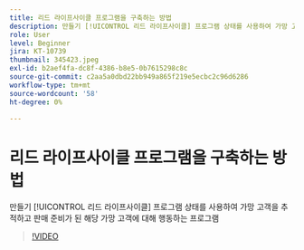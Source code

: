 ```yaml
---
title: 리드 라이프사이클 프로그램을 구축하는 방법
description: 만들기 [!UICONTROL 리드 라이프사이클] 프로그램 상태를 사용하여 가망 고객을 추적하고 판매 준비가 된 해당 가망 고객에 대해 행동하는 프로그램
role: User
level: Beginner
jira: KT-10739
thumbnail: 345423.jpeg
exl-id: b2aef4fa-dc8f-4386-b8e5-0b7615298c8c
source-git-commit: c2aa5a0dbd22bb949a865f219e5ecbc2c96d6286
workflow-type: tm+mt
source-wordcount: '58'
ht-degree: 0%

---
```


# 리드 라이프사이클 프로그램을 구축하는 방법

만들기 [!UICONTROL 리드 라이프사이클] 프로그램 상태를 사용하여 가망 고객을 추적하고 판매 준비가 된 해당 가망 고객에 대해 행동하는 프로그램

>[!VIDEO](https://video.tv.adobe.com/v/345423/?quality=12&learn=on)
